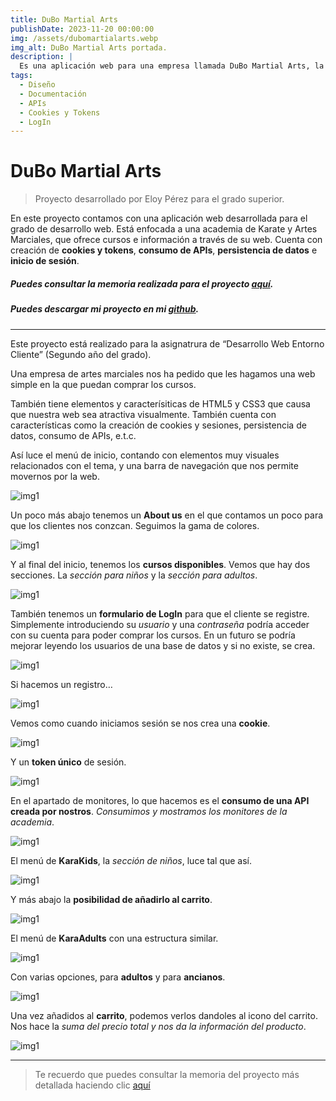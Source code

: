 ```yaml
---
title: DuBo Martial Arts
publishDate: 2023-11-20 00:00:00
img: /assets/dubomartialarts.webp
img_alt: DuBo Martial Arts portada.
description: |
  Es una aplicación web para una empresa llamada DuBo Martial Arts, la cual quiere ofrecer sus cursos de manera online. El cliente puede ver partes de la web sin iniciar sesión, y otras requerirán que la sesión esté iniciada. Se crean cookies, tokens, se consume una API custom (api propia) y cuenta con un carrito de compra para los cursos añadidos.
tags:
  - Diseño
  - Documentación
  - APIs
  - Cookies y Tokens
  - LogIn
---
```


# DuBo Martial Arts
> Proyecto desarrollado por Eloy Pérez para el grado superior.

En este proyecto contamos con una aplicación web desarrollada para el grado de desarrollo web.
Está enfocada a una academia de Karate y Artes Marciales, que ofrece cursos e información a través de su web. Cuenta con creación de **cookies y tokens**, **consumo de APIs**, **persistencia de datos** e **inicio de sesión**.

##### Puedes consultar la memoria realizada para el proyecto [aquí](/public/assets/work/dubomartialarts/DuBoMartialArtsMemoria.pdf).

##### Puedes descargar mi proyecto en mi <a href="https://github.com/eloypgweb/DuBoMartialArts">github</a>.

<hr>

Este proyecto está realizado para la asignatrura de “Desarrollo Web Entorno Cliente” (Segundo año del grado).

Una empresa de artes marciales nos ha pedido que les hagamos una web simple en la que puedan comprar los cursos.

También tiene elementos y caracterísiticas de HTML5 y CSS3 que causa que nuestra web sea atractiva visualmente. También cuenta con características como la creación de cookies y sesiones, persistencia de datos, consumo de APIs, e.t.c.

Así luce el menú de inicio, contando con elementos muy visuales relacionados con el tema, y una barra de navegación que nos permite movernos por la web.

![img1](/public/assets/work/dubomartialarts/dubo1.webp)

Un poco más abajo tenemos un **About us** en el que contamos un poco para que los clientes nos conzcan. Seguimos la gama de colores.

![img1](/public/assets/work/dubomartialarts/dubo2.webp)

Y al final del inicio, tenemos los **cursos disponibles**. Vemos que hay dos secciones. La *sección para niños* y la *sección para adultos*.

![img1](/public/assets/work/dubomartialarts/dubo3.webp)

También tenemos un **formulario de LogIn** para que el cliente se registre. Simplemente introduciendo su *usuario* y una *contraseña* podría acceder con su cuenta para poder comprar los cursos. En un futuro se podría mejorar leyendo los usuarios de una base de datos y si no existe, se crea.

![img1](/public/assets/work/dubomartialarts/dubo4.webp)

Si hacemos un registro…

![img1](/public/assets/work/dubomartialarts/dubo5.webp)

Vemos como cuando iniciamos sesión se nos crea una **cookie**.

![img1](/public/assets/work/dubomartialarts/dubo6.webp)

Y un **token único** de sesión.

![img1](/public/assets/work/dubomartialarts/dubo7.webp)

En el apartado de monitores, lo que hacemos es el **consumo de una API creada por nostros**. *Consumimos y mostramos los monitores de la academia*.

![img1](/public/assets/work/dubomartialarts/dubo8.webp)

El menú de **KaraKids**, la *sección de niños*, luce tal que así.

![img1](/public/assets/work/dubomartialarts/dubo9.webp)

Y más abajo la **posibilidad de añadirlo al carrito**.

![img1](/public/assets/work/dubomartialarts/dubo10.webp)

El menú de **KaraAdults** con una estructura similar.

![img1](/public/assets/work/dubomartialarts/dubo11.webp)

Con varias opciones, para **adultos** y para **ancianos**.

![img1](/public/assets/work/dubomartialarts/dubo12.webp)

Una vez añadidos al **carrito**, podemos verlos dandoles al icono del carrito. Nos hace la *suma del precio total y nos da la información del producto*.

![img1](/public/assets/work/dubomartialarts/dubo13.webp)

<hr>

> Te recuerdo que puedes consultar la memoria del proyecto más detallada haciendo clic [aquí](/public/assets/work/dubomartialarts/DuBoMartialArtsMemoria.pdf)